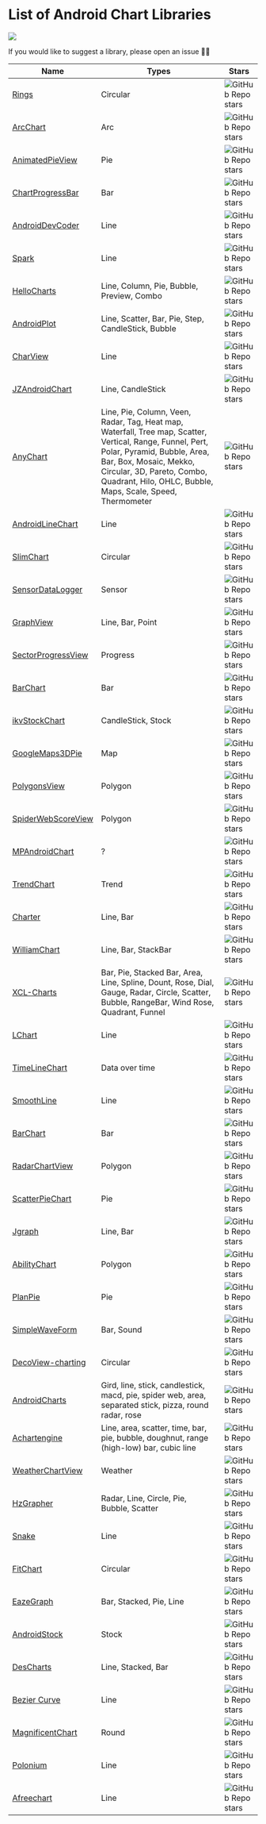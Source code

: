 # List of Android Chart Libraries

[<img src="https://github.com/lucasrafagnin/android-charts/blob/master/header.png">](https://github.com/jstumpp/awesome-android)

If you would like to suggest a library, please open an issue ✍🏻

Name | Types | Stars
--- | --- | ---
[Rings](https://github.com/lalongooo/rings) | Circular | ![GitHub Repo stars](https://img.shields.io/github/stars/lalongooo/rings?style=social)
[ArcChart](https://github.com/imaNNeoFighT/ArcChartView) | Arc | ![GitHub Repo stars](https://img.shields.io/github/stars/imaNNeoFighT/ArcChartView?style=social)
[AnimatedPieView](https://github.com/razerdp/AnimatedPieView) | Pie | ![GitHub Repo stars](https://img.shields.io/github/stars/razerdp/AnimatedPieView?style=social)
[ChartProgressBar](https://github.com/hadiidbouk/ChartProgressBar-Android) | Bar | ![GitHub Repo stars](https://img.shields.io/github/stars/hadiidbouk/ChartProgressBar?style=social)
[AndroidDevCoder](https://github.com/AllenCoder/AndroidDevCoder) | Line | ![GitHub Repo stars](https://img.shields.io/github/stars/AllenCoder/AndroidDevCoder?style=social)
[Spark](https://github.com/robinhood/spark) | Line | ![GitHub Repo stars](https://img.shields.io/github/stars/robinhood/spark?style=social)
[HelloCharts](https://github.com/lecho/hellocharts-android) | Line, Column, Pie, Bubble, Preview, Combo | ![GitHub Repo stars](https://img.shields.io/github/stars/lecho/hellocharts-android?style=social)
[AndroidPlot](https://github.com/halfhp/androidplot) | Line, Scatter, Bar, Pie, Step, CandleStick, Bubble | ![GitHub Repo stars](https://img.shields.io/github/stars/halfhp/androidplot?style=social)
[CharView](https://github.com/romandanylyk/ChartView) | Line | ![GitHub Repo stars](https://img.shields.io/github/stars/romandanylyk/ChartView?style=social)
[JZAndroidChart](https://github.com/donglua/JZAndroidChart) | Line, CandleStick | ![GitHub Repo stars](https://img.shields.io/github/stars/donglua/JZAndroidChart?style=social)
[AnyChart](https://github.com/AnyChart/AnyChart-Android) | Line, Pie, Column, Veen, Radar, Tag, Heat map, Waterfall, Tree map, Scatter, Vertical, Range, Funnel, Pert, Polar, Pyramid, Bubble, Area, Bar, Box, Mosaic, Mekko, Circular, 3D, Pareto, Combo, Quadrant, Hilo, OHLC, Bubble, Maps, Scale, Speed, Thermometer | ![GitHub Repo stars](https://img.shields.io/github/stars/AnyChart/AnyChart?style=social)
[AndroidLineChart](https://github.com/jeanboydev/Android-LineChart) | Line | ![GitHub Repo stars](https://img.shields.io/github/stars/jeanboydev/Android-LineChart?style=social)
[SlimChart](https://github.com/mancj/SlimChart) | Circular | ![GitHub Repo stars](https://img.shields.io/github/stars/mancj/SlimChart?style=social)
[SensorDataLogger](https://github.com/Steppschuh/Sensor-Data-Logger) | Sensor | ![GitHub Repo stars](https://img.shields.io/github/stars/Steppschuh/Sensor-Data-Logger?style=social)
[GraphView](https://github.com/jjoe64/GraphView) | Line, Bar, Point | ![GitHub Repo stars](https://img.shields.io/github/stars/jjoe64/GraphView?style=social)
[SectorProgressView](https://github.com/timqi/SectorProgressView) | Progress | ![GitHub Repo stars](https://img.shields.io/github/stars/timqi/SectorProgressView?style=social)
[BarChart](https://github.com/ITheBK/BarChart) | Bar | ![GitHub Repo stars](https://img.shields.io/github/stars/ITheBK/BarChart?style=social)
[ikvStockChart](https://github.com/wordplat/ikvStockChart) | CandleStick, Stock | ![GitHub Repo stars](https://img.shields.io/github/stars/wordplat/ikvStockChart?style=social)
[GoogleMaps3DPie](https://github.com/aminyazdanpanah/google-maps-3D-pie-chart-marker-clustering-java) | Map | ![GitHub Repo stars](https://img.shields.io/github/stars/aminyazdanpanah/google-maps-3D-pie-chart-marker-clustering-java?style=social)
[PolygonsView](https://github.com/jiangzehui/polygonsview) | Polygon | ![GitHub Repo stars](https://img.shields.io/github/stars/jiangzehui/polygonsview?style=social)
[SpiderWebScoreView](https://github.com/panpf/spider-web-score-view) | Polygon | ![GitHub Repo stars](https://img.shields.io/github/stars/panpf/spider-web-score-view?style=social)
[MPAndroidChart](https://github.com/PhilJay/MPAndroidChart-Realm) | ? | ![GitHub Repo stars](https://img.shields.io/github/stars/PhilJay/MPAndroidChart?style=social)
[TrendChart](https://github.com/JeasonWong/TrendChart) | Trend | ![GitHub Repo stars](https://img.shields.io/github/stars/JeasonWong/TrendChart?style=social)
[Charter](https://github.com/hrules6872/Charter) | Line, Bar | ![GitHub Repo stars](https://img.shields.io/github/stars/hrules6872/Charter?style=social)
[WilliamChart](https://github.com/diogobernardino/WilliamChart) | Line, Bar, StackBar | ![GitHub Repo stars](https://img.shields.io/github/stars/diogobernardino/WilliamChart?style=social)
[XCL-Charts](https://github.com/xcltapestry/XCL-Charts) | Bar, Pie, Stacked Bar, Area, Line, Spline, Dount, Rose, Dial, Gauge, Radar, Circle, Scatter, Bubble, RangeBar, Wind Rose, Quadrant, Funnel | ![GitHub Repo stars](https://img.shields.io/github/stars/xcltapestry/XCL-Charts?style=social)
[LChart](https://github.com/linheimx/LChart) | Line | ![GitHub Repo stars](https://img.shields.io/github/stars/linheimx/LChart?style=social)
[TimeLineChart](https://github.com/jruesga/timeline-chart-view) | Data over time | ![GitHub Repo stars](https://img.shields.io/github/stars/jruesga/timeline-chart-view?style=social)
[SmoothLine](https://github.com/PaoloConte/smooth-line-chart) | Line | ![GitHub Repo stars](https://img.shields.io/github/stars/PaoloConte/smooth-line-chart?style=social)
[BarChart](https://github.com/ITheBK/BarChart) | Bar | ![GitHub Repo stars](https://img.shields.io/github/stars/ITheBK/BarChart?style=social)
[RadarChartView](https://github.com/DmitriyZaitsev/RadarChartView) | Polygon | ![GitHub Repo stars](https://img.shields.io/github/stars/DmitriyZaitsev/RadarChartView?style=social)
[ScatterPieChart](https://github.com/IntruderShanky/Scatter-PieChart) | Pie | ![GitHub Repo stars](https://img.shields.io/github/stars/IntruderShanky/Scatter-PieChart?style=social)
[Jgraph](https://github.com/ZuYun/Jgraph) | Line, Bar | ![GitHub Repo stars](https://img.shields.io/github/stars/ZuYun/Jgraph?style=social)
[AbilityChart](https://github.com/jiefly/AbilityChart) | Polygon | ![GitHub Repo stars](https://img.shields.io/github/stars/jiefly/AbilityChart?style=social)
[PlanPie](https://github.com/zurche/plain-pie) | Pie | ![GitHub Repo stars](https://img.shields.io/github/stars/zurche/plain-pie?style=social)
[SimpleWaveForm](https://github.com/maxyou/SimpleWaveform) | Bar, Sound | ![GitHub Repo stars](https://img.shields.io/github/stars/maxyou/SimpleWaveform?style=social)
[DecoView-charting](https://github.com/bmarrdev/android-DecoView-charting) | Circular | ![GitHub Repo stars](https://img.shields.io/github/stars/bmarrdev/android-DecoView-charting?style=social)
[AndroidCharts](https://github.com/limccn/Android-Charts) | Gird, line, stick, candlestick, macd, pie, spider web, area, separated stick, pizza, round radar, rose | ![GitHub Repo stars](https://img.shields.io/github/stars/limccn/Android-Charts?style=social)
[Achartengine](https://github.com/ddanny/achartengine) | Line, area, scatter, time, bar, pie, bubble, doughnut, range (high-low) bar, cubic line | ![GitHub Repo stars](https://img.shields.io/github/stars/ddanny/achartengine?style=social)
[WeatherChartView](https://github.com/kaku2015/WeatherChartView) | Weather | ![GitHub Repo stars](https://img.shields.io/github/stars/kaku2015/WeatherChartView?style=social)
[HzGrapher](https://github.com/handstudio/HzGrapher) | Radar, Line, Circle, Pie, Bubble, Scatter | ![GitHub Repo stars](https://img.shields.io/github/stars/handstudio/HzGrapher?style=social)
[Snake](https://github.com/txusballesteros/snake) | Line | ![GitHub Repo stars](https://img.shields.io/github/stars/txusballesteros/snake?style=social)
[FitChart](https://github.com/txusballesteros/fit-chart) | Circular | ![GitHub Repo stars](https://img.shields.io/github/stars/txusballesteros/fit-chart?style=social)
[EazeGraph](https://github.com/blackfizz/EazeGraph) | Bar, Stacked, Pie, Line | ![GitHub Repo stars](https://img.shields.io/github/stars/blackfizz/EazeGraph?style=social)
[AndroidStock](https://github.com/lzyzsd/AndroidStockChart) | Stock | ![GitHub Repo stars](https://img.shields.io/github/stars/lzyzsd/AndroidStockChart?style=social)
[DesCharts](https://github.com/bradipao/desCharts) | Line, Stacked, Bar | ![GitHub Repo stars](https://img.shields.io/github/stars/bradipao/desCharts?style=social)
[Bezier Curve](https://github.com/Steven-Luo/android-bezier-curve-chart) | Line | ![GitHub Repo stars](https://img.shields.io/github/stars/Steven-Luo?style=social)
[MagnificentChart](https://github.com/Geek-1001/MagnificentChart) | Round | ![GitHub Repo stars](https://img.shields.io/github/stars/Geek-1001?style=social)
[Polonium](https://github.com/Erzer/polonium-chart-view) | Line | ![GitHub Repo stars](https://img.shields.io/github/stars/Erzer/polonium-chart-view?style=social)
[Afreechart](https://github.com/johnjohndoe/AFreeChart) | Line | ![GitHub Repo stars](https://img.shields.io/github/stars/johnjohndoe/AFreeChart?style=social)

